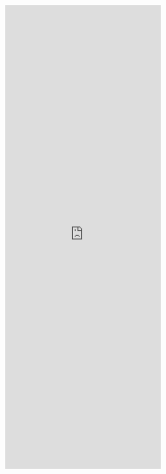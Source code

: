 <iframe 
    title='Breadcrumb Examples'
    src='https://fabricweb.z5.web.core.windows.net/pr-deploy-site/refs/pull/9333/merge/fabric-website-resources/dist/index.html#/examples/breadcrumb?docsExample=true'
    frameborder='no'
    height='1500'
    style='width: 100%;'
>
